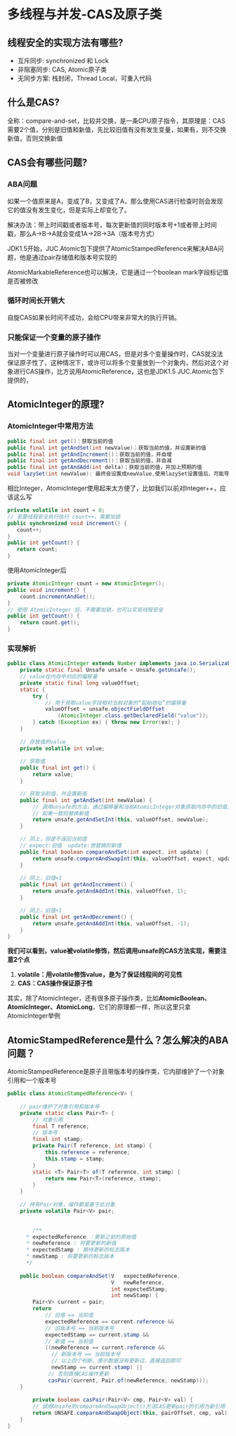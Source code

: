 # 多线程与并发-CAS及原子类



## 线程安全的实现方法有哪些?

- 互斥同步: synchronized 和 Lock
- 非阻塞同步: CAS, Atomic原子类
- 无同步方案: 栈封闭，Thread Local，可重入代码



## 什么是CAS?

全称：compare-and-set，比较并交换，是一条CPU原子指令，其原理是：CAS需要2个值，分别是旧值和新值，先比较旧值有没有发生变量，如果有，则不交换新值，否则交换新值



## CAS会有哪些问题?

### ABA问题

如果一个值原来是A，变成了B，又变成了A，那么使用CAS进行检查时则会发现它的值没有发生变化，但是实际上却变化了。

解决办法：带上时间戳或者版本号，每次更新值的同时版本号+1或者带上时间戳，那么A->B->A就会变成1A->2B->3A（版本号方式）

JDK1.5开始，JUC.Atomic包下提供了AtomicStampedReference来解决ABA问题，他是通过pair存储值和版本号实现的

AtomicMarkableReference也可以解决，它是通过一个boolean mark字段标记值是否被修改



### 循环时间长开销大

自旋CAS如果长时间不成功，会给CPU带来非常大的执行开销。



### 只能保证一个变量的原子操作

当对一个变量进行原子操作时可以用CAS，但是对多个变量操作时，CAS就没法保证原子性了，这种情况下，或许可以将多个变量放到一个对象内，然后对这个对象进行CAS操作，比方说用AtomicReference，这也是JDK1.5 JUC.Atomic包下提供的，





## AtomicInteger的原理?



### AtomicInteger中常用方法

```java
public final int get()：获取当前的值
public final int getAndSet(int newValue)：获取当前的值，并设置新的值
public final int getAndIncrement()：获取当前的值，并自增
public final int getAndDecrement()：获取当前的值，并自减
public final int getAndAdd(int delta)：获取当前的值，并加上预期的值
void lazySet(int newValue): 最终会设置成newValue,使用lazySet设置值后，可能导致其他线程在之后的一小段时间内还是可以读到旧的值。
```

相比Integer，AtomicInteger使用起来太方便了，比如我们以前对Integer++，应该这么写

```java
private volatile int count = 0;
// 若要线程安全执行执行 count++，需要加锁
public synchronized void increment() {
   count++;
}
public int getCount() {
   return count;
}
```

使用AtomicInteger后

```java
private AtomicInteger count = new AtomicInteger();
public void increment() {
    count.incrementAndGet();
}
// 使用 AtomicInteger 后，不需要加锁，也可以实现线程安全
public int getCount() {
    return count.get();
}
```



### 实现解析

```java
public class AtomicInteger extends Number implements java.io.Serializable {
    private static final Unsafe unsafe = Unsafe.getUnsafe();
    // value在内存中对应的偏移量
    private static final long valueOffset;
    static {
        try {
            // 用于获取value字段相对当前对象的“起始地址”的偏移量
            valueOffset = unsafe.objectFieldOffset
                (AtomicInteger.class.getDeclaredField("value"));
        } catch (Exception ex) { throw new Error(ex); }
    }
	
    // 存放值的value
    private volatile int value;
		
    // 获取值
    public final int get() {
        return value;
    }

   	// 获取当前值，并设置新值
    public final int getAndSet(int newValue) {
        // 调用unsafe的方法，通过偏移量和当前AtomicInteger对象获取内存中的旧值，然后比较旧值
        // 如果一致则替换新值
        return unsafe.getAndSetInt(this, valueOffset, newValue);
    }

    // 同上，但是不返回当前值
    // expect:旧值  update:想替换的新值
    public final boolean compareAndSet(int expect, int update) {
        return unsafe.compareAndSwapInt(this, valueOffset, expect, update);
    }
   	
    // 同上，旧值+1
    public final int getAndIncrement() {
        return unsafe.getAndAddInt(this, valueOffset, 1);
    }

    // 同上，旧值+1
    public final int getAndDecrement() {
        return unsafe.getAndAddInt(this, valueOffset, -1);
    }
}
```

**我们可以看到，value被volatile修饰，然后调用unsafe的CAS方法实现，需要注意2个点**

1. **volatile：用volatile修饰value，是为了保证线程间的可见性**
2. **CAS：CAS操作保证原子性**



其实，除了AtomicInteger，还有很多原子操作类，比如**AtomicBoolean、AtomicInteger、AtomicLong**，它们的原理都一样，所以这里只拿AtomicInteger举例



## AtomicStampedReference是什么？怎么解决的ABA问题？

AtomicStampedReference是原子且带版本号的操作类，它内部维护了一个对象引用和一个版本号

```java
public class AtomicStampedReference<V> {
	  
    // pair维护了对象引用和版本号
    private static class Pair<T> {
        // 对象引用
        final T reference; 
        // 版本号
        final int stamp;
        private Pair(T reference, int stamp) {
            this.reference = reference;
            this.stamp = stamp;
        }
        static <T> Pair<T> of(T reference, int stamp) {
            return new Pair<T>(reference, stamp);
        }
    }
		
    // 持有Pair对象，操作都是基于此对象
    private volatile Pair<V> pair;

   	 
		/**
      * expectedReference ：更新之前的原始值
      * newReference : 将要更新的新值
      * expectedStamp : 期待更新的标志版本
      * newStamp : 将要更新的标志版本
      */
     
    public boolean compareAndSet(V   expectedReference,
                                 V   newReference,
                                 int expectedStamp,
                                 int newStamp) {
        Pair<V> current = pair;
        return
            // 旧值 == 当前值
            expectedReference == current.reference &&
            // 旧版本号 == 当前版本号
            expectedStamp == current.stamp &&
            // 新值 == 当前值
            ((newReference == current.reference &&
              // 新版本号 == 当前版本号
              // 以上四个判断，表示数据没有更新过，直接返回即可
              newStamp == current.stamp) ||
             // 否则直接CAS操作更新
             casPair(current, Pair.of(newReference, newStamp)));
    }
 
		private boolean casPair(Pair<V> cmp, Pair<V> val) {
        // 调用Unsafe的compareAndSwapObject()方法CAS更新pair的引用为新引用
        return UNSAFE.compareAndSwapObject(this, pairOffset, cmp, val);
    }
}
```
